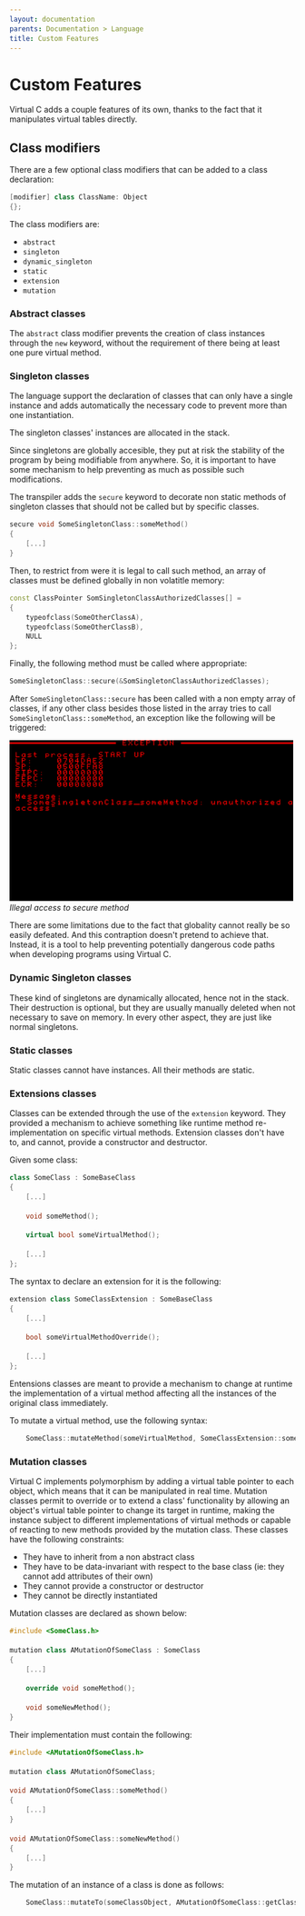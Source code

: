 ```yaml
---
layout: documentation
parents: Documentation > Language
title: Custom Features
---
```


# Custom Features

Virtual C adds a couple features of its own, thanks to the fact that it manipulates virtual tables directly.

## Class modifiers

There are a few optional class modifiers that can be added to a class declaration:

```cpp
[modifier] class ClassName: Object
{};
```

The class modifiers are:

- `abstract`
- `singleton`
- `dynamic_singleton`
- `static`
- `extension`
- `mutation`

### Abstract classes

The `abstract` class modifier prevents the creation of class instances through the `new` keyword, without the requirement of there being at least one pure virtual method.

### Singleton classes

The language support the declaration of classes that can only have a single instance and adds automatically the necessary code to prevent more than one instantiation.

The singleton classes' instances are allocated in the stack.

Since singletons are globally accesible, they put at risk the stability of the program by being modifiable from anywhere. So, it is important to have some mechanism to help preventing as much as possible such modifications.

The transpiler adds the `secure` keyword to decorate non static methods of singleton classes that should not be called but by specific classes.

```cpp
secure void SomeSingletonClass::someMethod()
{
    [...]
}
```

Then, to restrict from were it is legal to call such method, an array of classes must be defined globally in non volatitle memory:

```cpp
const ClassPointer SomSingletonClassAuthorizedClasses[] =
{
    typeofclass(SomeOtherClassA),
    typeofclass(SomeOtherClassB),
    NULL
};
```

Finally, the following method must be called where appropriate:

```cpp
SomeSingletonClass::secure(&SomSingletonClassAuthorizedClasses);
```

After `SomeSingletonClass::secure` has been called with a non empty array of classes, if any other class besides those listed in the array tries to call `SomeSingletonClass::someMethod`, an exception like the following will be triggered:

<a href="/documentation/images/language/custom-features/singleton-security.png" data-toggle="lightbox" data-gallery="gallery" data-caption="Illegal method access"><img src="/documentation/images/language/custom-features/singleton-security.png" width="500" /></a><br/>
_Illegal access to secure method_

There are some limitations due to the fact that globality cannot really be so easily defeated. And this contraption doesn't pretend to achieve that. Instead, it is a tool to help preventing potentially dangerous code paths when developing programs using Virtual C.

### Dynamic Singleton classes

These kind of singletons are dynamically allocated, hence not in the stack. Their destruction is optional, but they are usually manually deleted when not necessary to save on memory. In every other aspect, they are just like normal singletons.

### Static classes

Static classes cannot have instances. All their methods are static.

### Extensions classes

Classes can be extended through the use of the `extension` keyword. They provided a mechanism to achieve something like runtime method re-implementation on specific virtual methods. Extension classes don't have to, and cannot, provide a constructor and destructor.

Given some class:

```cpp
class SomeClass : SomeBaseClass
{
    [...]

    void someMethod();

    virtual bool someVirtualMethod();

    [...]
};
```

The syntax to declare an extension for it is the following:

```cpp
extension class SomeClassExtension : SomeBaseClass
{
    [...]

    bool someVirtualMethodOverride();

    [...]
};
```

Entensions classes are meant to provide a mechanism to change at runtime the implementation of a virtual method affecting all the instances of the original class immediately. 

To mutate a virtual method, use the following syntax:

```cpp
    SomeClass::mutateMethod(someVirtualMethod, SomeClassExtension::someVirtualMethodOverride);
```

### Mutation classes

Virtual C implements polymorphism by adding a virtual table pointer to each object, which means that it can be manipulated in real time. Mutation classes permit to override or to extend a class' functionality by allowing an object's virtual table pointer to change its target in runtime, making the instance subject to different implementations of virtual methods or capable of reacting to new methods provided by the mutation class. These classes have the following constraints:

- They have to inherit from a non abstract class
- They have to be data-invariant with respect to the base class (ie: they cannot add attributes of their own)
- They cannot provide a constructor or destructor
- They cannot be directly instantiated

Mutation classes are declared as shown below:

```cpp
#include <SomeClass.h>

mutation class AMutationOfSomeClass : SomeClass
{
    [...]

    override void someMethod();

    void someNewMethod();
}
```

Their implementation must contain the following:

```cpp
#include <AMutationOfSomeClass.h>

mutation class AMutationOfSomeClass;

void AMutationOfSomeClass::someMethod()
{
    [...]
}

void AMutationOfSomeClass::someNewMethod()
{
    [...]
}
```

The mutation of an instance of a class is done as follows:

```cpp
    SomeClass::mutateTo(someClassObject, AMutationOfSomeClass::getClass());
```
